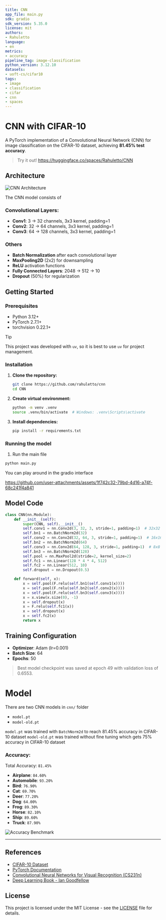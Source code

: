 ```yaml
---
title: CNN
app_file: main.py
sdk: gradio
sdk_version: 5.35.0
license: mit
authors:
- Rahuletto
language:
- en
metrics:
- accuracy
pipeline_tag: image-classification
python_version: 3.12.10
datasets:
- uoft-cs/cifar10
tags:
- image
- classification
- cifar
- cnn
- spaces
---
```


# CNN with CIFAR-10

A PyTorch implementation of a Convolutional Neural Network (CNN) for image classification on the CIFAR-10 dataset, achieving **81.45% test accuracy**.

> Try it out! 
> https://huggingface.co/spaces/Rahuletto/CNN

## Architecture

![CNN Architecture](assets/architecture.png)

The CNN model consists of
### Convolutional Layers:
- **Conv1**: 3 → 32 channels, 3x3 kernel, padding=1
- **Conv2**: 32 → 64 channels, 3x3 kernel, padding=1  
- **Conv3**: 64 → 128 channels, 3x3 kernel, padding=1

### Others
- **Batch Normalization** after each convolutional layer
- **MaxPooling2D** (2x2) for downsampling
- **ReLU** activation functions
- **Fully Connected Layers**: 2048 → 512 → 10
- **Dropout** (50%) for regularization


## Getting Started

### Prerequisites
- Python 3.12+
- PyTorch 2.7.1+
- torchvision 0.22.1+

> [!TIP]
> This project was developed with `uv`, so it is best to use `uv` for project management.

### Installation

1. **Clone the repository:**
   ```bash
   git clone https://github.com/rahuletto/cnn
   cd CNN
   ```

2. **Create virtual environment:**
   ```bash
   python -m venv .venv
   source .venv/bin/activate  # Windows: .venv\Scripts\activate
   ```

3. **Install dependencies:**
   ```bash
   pip install -r requirements.txt
   ```

### Running the model

1. Run the main file
```bash
python main.py
```

You can play around in the gradio interface

https://github.com/user-attachments/assets/1f742c32-79bd-4d16-a74f-68c241f4a841

## Model Code
```py
class CNN(nn.Module):
    def __init__(self):
        super(CNN, self).__init__()
        self.conv1 = nn.Conv2d(3, 32, 3, stride=1, padding=1)  # 32x32 -> 16x16
        self.bn1 = nn.BatchNorm2d(32)
        self.conv2 = nn.Conv2d(32, 64, 3, stride=1, padding=1)  # 16x16 -> 8x8
        self.bn2 = nn.BatchNorm2d(64)
        self.conv3 = nn.Conv2d(64, 128, 3, stride=1, padding=1)  # 8x8 -> 4x4
        self.bn3 = nn.BatchNorm2d(128)
        self.pool = nn.MaxPool2d(stride=2, kernel_size=2)
        self.fc1 = nn.Linear(128 * 4 * 4, 512)
        self.fc2 = nn.Linear(512, 10)
        self.dropout = nn.Dropout(0.5)

    def forward(self, x):
        x = self.pool(F.relu(self.bn1(self.conv1(x))))
        x = self.pool(F.relu(self.bn2(self.conv2(x))))
        x = self.pool(F.relu(self.bn3(self.conv3(x))))
        x = x.view(x.size(0), -1)
        x = self.dropout(x)
        x = F.relu(self.fc1(x))
        x = self.dropout(x)
        x = self.fc2(x)
        return x
```


## Training Configuration

- **Optimizer**: Adam (lr=0.001)
- **Batch Size**: 64
- **Epochs**: 50

> Best model checkpoint was saved at epoch 49 with validation loss of 0.6553.


# Model
There are two CNN models in `cnn/` folder
- `model.pt`
- `model-old.pt`

`model.pt` was trained with `BatchNorm2d` to reach 81.45% accuracy in CIFAR-10 dataset
`model-old.pt` was trained without fine tuning which gets 75% accuracy in CIFAR-10 dataset

### Accuracy:

Total Accuracy: `81.45%`

- **Airplane**: `84.60%`
- **Automobile**: `93.20%`
- **Bird**: `76.90%`
- **Cat**: `69.70%`
- **Deer**: `77.20%`
- **Dog**: `64.00%`
- **Frog**: `89.30%`
- **Horse**: `82.10%`
- **Ship**: `89.60%`
- **Truck**: `87.90%`

![Accuracy Benchmark](assets/accuracy.png)

---

## References

- [CIFAR-10 Dataset](https://www.cs.toronto.edu/~kriz/cifar.html)
- [PyTorch Documentation](https://pytorch.org/docs/)
- [Convolutional Neural Networks for Visual Recognition (CS231n)](http://cs231n.stanford.edu/)
- [Deep Learning Book - Ian Goodfellow](https://www.deeplearningbook.org/)

## License

This project is licensed under the MIT License - see the [LICENSE](LICENSE) file for details.